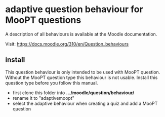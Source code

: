 # adaptive question behaviour for MooPT questions

A description of all behaviours is available at the Moodle documentation.

Visit: https://docs.moodle.org/310/en/Question_behaviours

## install

This question behaviour is only intended to be used with MooPT question.
Without the MooPT question type this behaviour is not usable.
Install this question type before you follow this manual.


- first clone this folder into **.../moodle/question/behaviour/**
- rename it to "adaptivemoopt"
- select the adaptive behaviour when creating a quiz and add a MooPT question

